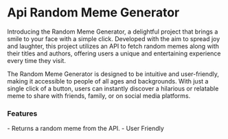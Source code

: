 # Api Random Meme Generator

<p>Introducing the Random Meme Generator, a delightful project that brings a smile to your face with a simple click. Developed with the aim to spread joy and laughter, this project utilizes an API to fetch random memes along with their titles and authors, offering users a unique and entertaining experience every time they visit.

The Random Meme Generator is designed to be intuitive and user-friendly, making it accessible to people of all ages and backgrounds. With just a single click of a button, users can instantly discover a hilarious or relatable meme to share with friends, family, or on social media platforms.</p>

<h3>Features</h3>
- Returns a random meme from the API.
- User Friendly